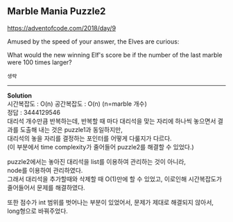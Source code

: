 ## Marble Mania Puzzle2

https://adventofcode.com/2018/day/9

Amused by the speed of your answer, the Elves are curious:

What would the new winning Elf's score be if the number of the last marble were 100 times larger?


```
생략

```

---------------------------

**Solution**  
시간복잡도 : O(n) 공간복잡도 : O(n) (n=marble 개수)   
정답 : 3444129546  
대리석 개수만큼 반복하는데, 반복할 때 마다 대리석을 맞는 자리에 하나씩 놓으면서 결과를 도출해 내는 것은 puzzle1과 동일하지만,  
대리석의 놓을 자리를 결정하는 포인터를 어떻게 다룰지가 다르다.  
(이 부분에서 time complexity가 줄어들어 puzzle2를 해결할 수 있었다.)  

puzzle2에서는 놓아진 대리석을 list를 이용하여 관리하는 것이 아니라,  
node를 이용하여 관리하였다.  
그래서 대리석을 추가할때와 삭제할 때 O(1)만에 할 수 있었고, 이로인해 시간복잡도가 줄어들어서 문제를 해결하였다.  

또한 점수가 int 범위를 벗어나는 부분이 있었어서, 문제가 제대로 해결되지 않아서,  
long형으로 바꿔주었다.